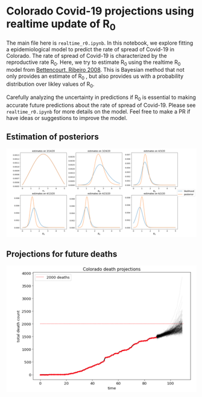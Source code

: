 # Colorado Covid-19 projections using realtime update of R<sub>0</sub>

The main file here is `realtime_r0.ipynb`. In this notebook, we explore fitting a epidemiological model to predict the rate of spread of Covid-19 in Colorado. The rate of spread of Covid-19 is characterized by the reproductive rate  R<sub>0</sub>. Here, we try to estimate  R<sub>0</sub> using the realtime  R<sub>0</sub> model from  [Bettencourt, Ribeiro 2008](https://journals.plos.org/plosone/article?id=10.1371/journal.pone.0002185). This is Bayesian method that not only provides an estimate of R<sub>0</sub> , but also provides us with a probability distribution over likley values of  R<sub>0</sub>. 

Carefully analyzing the uncertainty in predictions if R<sub>0</sub> is essential to making accurate future predictions about the rate of spread of Covid-19. Please see  `realtime_r0.ipynb` for more details on the model. Feel free to make a PR if have ideas or suggestions to improve the model.


## Estimation of posteriors
![Estimation of Posteriors](./post.png)


## Projections for future deaths
![Future death predictions](./death_pred.png)


